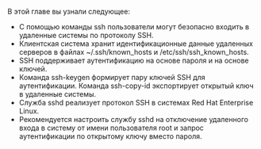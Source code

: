 В этой главе вы узнали следующее:

* С помощью команды ssh пользователи могут безопасно входить в удаленные системы по протоколу SSH.
* Клиентская система хранит идентификационные данные удаленных серверов в файлах ~/.ssh/known_hosts и /etc/ssh/ssh_known_hosts.
* SSH поддерживает аутентификацию на основе пароля и на основе ключей.
* Команда ssh-keygen формирует пару ключей SSH для аутентификации. Команда ssh-copy-id экспортирует открытый ключ в удаленные системы.
* Служба sshd реализует протокол SSH в системах Red Hat Enterprise Linux.
* Рекомендуется настроить службу sshd на отключение удаленного входа в систему от имени пользователя root и запрос аутентификации по открытому ключу вместо пароля.